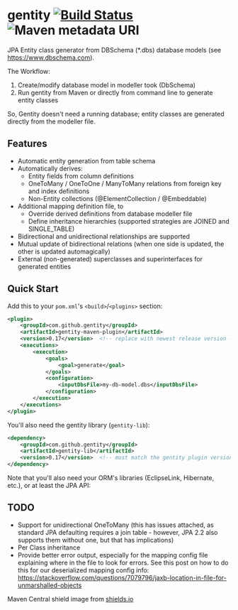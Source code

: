 # gentity [![Build Status](https://travis-ci.org/gentity/gentity.svg?branch=master)](https://travis-ci.org/gentity/gentity) ![Maven metadata URI](https://img.shields.io/maven-metadata/v/http/central.maven.org/maven2/com/github/gentity/gentity-maven-plugin/maven-metadata.xml.svg)

JPA Entity class generator from DBSchema (*.dbs) database models (see https://www.dbschema.com). 

The Workflow:
1. Create/modify database model in modeller took (DbSchema)
2. Run gentity from Maven or directly from command line to generate entity classes

So, Gentity doesn't need a running database; entity classes are generated directly from the modeller file.

## Features
* Automatic entity generation from table schema
* Automatically derives:
  - Entity fields from column definitions
  - OneToMany / OneToOne / ManyToMany relations from foreign key and index definitions
  - Non-Entity collections (@ElementCollection / @Embeddable)
* Additional mapping definition file, to
  - Override derived definitions from database modeller file
  - Define inheritance hierarchies (supported strategies are JOINED and SINGLE_TABLE)
* Bidirectional and unidirectional relationships are supported
* Mutual update of bidirectional relations (when one side is updated, the other is updated automagically)
* External (non-generated) superclasses and superinterfaces for generated entities

## Quick Start

Add this to your `pom.xml`'s `<build>`/`<plugins>` section:

```xml
<plugin>
    <groupId>com.github.gentity</groupId>
    <artifactId>gentity-maven-plugin</artifactId>
    <version>0.17</version>  <!-- replace with newest release version -->
    <executions>
        <execution>
            <goals>
                <goal>generate</goal>
            </goals>
            <configuration>
                <inputDbsFile>my-db-model.dbs</inputDbsFile>
            </configuration>
        </execution>
    </executions>
</plugin>
```

You'll also need the gentity library (`gentity-lib`):

```xml
<dependency>
    <groupId>com.github.gentity</groupId>
    <artifactId>gentity-lib</artifactId>
    <version>0.17</version>  <!-- must match the gentity plugin version -->
</dependency>
```

Note that you'll also need your ORM's libraries (EclipseLink, Hibernate, etc.), or at least the JPA API:

## TODO

* Support for unidirectional OneToMany (this has issues attached, as standard
  JPA defaulting requires a join table - however, JPA 2.2 also supports them
  without one, but that has implications)
* Per Class inheritance
* Provide better error output, especially for the mapping config file explaining
  where in the file to look for errors. See this post on how to do this for
  our deserialized mapping config info:
  https://stackoverflow.com/questions/7079796/jaxb-location-in-file-for-unmarshalled-objects

Maven Central shield image from [shields.io](https://shields.io/)

